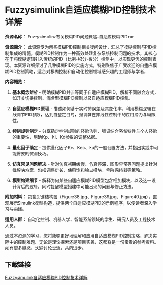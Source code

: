 # Fuzzysimulink自适应模糊PID控制技术详解

**资源名称：** Fuzzysimulink有关模糊PID问题概述-自适应模糊PID.rar

**资源简介：**
此资源专为解答模糊PID控制相关疑问设计，汇总了模糊控制与PID控制集成的精髓。模糊PID控制作为一种高效处理复杂系统控制问题的技术，其核心在于将模糊逻辑引入传统的PID（比例-积分-微分）控制中，以实现更优的控制表现。本资源详细探讨了几种模糊PID的实施方式，特别聚焦于广受欢迎的自适应模糊PID控制策略，适合对模糊控制和自动化控制领域感兴趣的工程师与学者。

**内容概览：**

1. **基本概念辨析** - 明确模糊PID并非等同于自适应模糊PID，解析不同融合方式，如开关切换控制、混合型模糊PID控制以及自适应模糊PID控制。
   
2. **自适应模糊PID原理** - 描述如何基于实时的误差及其变化率，利用模糊逻辑在线调节PID参数，达到自整定目的，强调其在非线性控制中的应用潜力与局限性。

3. **控制规则制定** - 分享确定控制规则的经验法则，强调结合系统特性与个人经验的重要性，明确Kp、Ki、Kd参数的调整依据。

4. **量化因子确定** - 提供量化因子Ke、Kec、Ku的一般设置方法，并指出实践中可能需要的微调技巧。

5. **仿真常见问题解决** - 针对仿真初期缓慢、仿真停滞、图形异常等问题提出针对性解决方案，包括调整步长、使用饱和输出模块、零阶保持器等策略。

6. **模型构建细节** - 解释为何某些自适应模糊PID模型包含相加模块，以及这一设计背后的逻辑，同时提醒模型搭建中可能出现的问题与修正方法。

**附加材料：** 包含关键结构图（Figure38.jpg、Figure39.jpg、Figure40.jpg），直观展示Simulink模型构造，提供两个自适应模糊PID的示例程序，以便读者深入学习与实践。

**适用人群：** 自动化控制、机器人学、智能系统领域的学生、研究人员及工程技术人员。

通过本资源的学习，您将能够更好地理解和应用自适应模糊PID控制策略，解决实际中的控制难题。无论是理论探索还是项目实践，这都将是一份宝贵的参考资料。如有更多疑惑，欢迎讨论交流，共同进步。

## 下载链接

[Fuzzysimulink自适应模糊PID控制技术详解](https://pan.quark.cn/s/ae13c8e5c480)